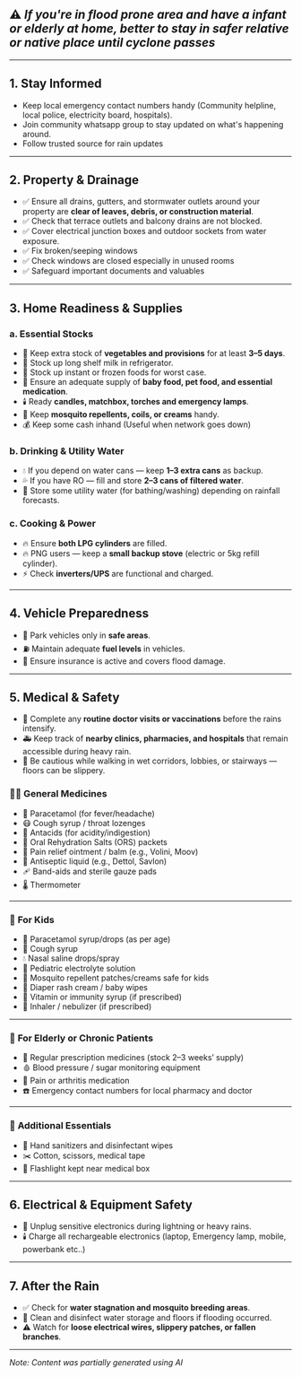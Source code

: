 ## ⚠️ *If you're in flood prone area and have a infant or elderly at home, better to stay in safer relative or native place until cyclone passes*

---

## 1. Stay Informed
- Keep local emergency contact numbers handy (Community helpline, local police, electricity board, hospitals).
- Join community whatsapp group to stay updated on what's happening around.
- Follow trusted source for rain updates

---

## 2. Property & Drainage
- ✅ Ensure all drains, gutters, and stormwater outlets around your property are **clear of leaves, debris, or construction material**.  
- ✅ Check that terrace outlets and balcony drains are not blocked.  
- ✅ Cover electrical junction boxes and outdoor sockets from water exposure.
- ✅ Fix broken/seeping windows
- ✅ Check windows are closed especially in unused rooms
- ✅ Safeguard important documents and valuables

---

## 3. Home Readiness & Supplies

### a. Essential Stocks
- 🥛 Keep extra stock of **vegetables and provisions** for at least **3–5 days**.
- 🥛 Stock up long shelf milk in refrigerator.  
- 🥛 Stock up instant or frozen foods for worst case.
- 💊 Ensure an adequate supply of **baby food, pet food, and essential medication**.  
- 🕯️ Ready **candles, matchbox, torches and emergency lamps**.
- 🦟 Keep **mosquito repellents, coils, or creams** handy.
- 💰 Keep some cash inhand (Useful when network goes down)

### b. Drinking & Utility Water
- 💧 If you depend on water cans — keep **1–3 extra cans** as backup.  
- 💦 If you have RO — fill and store **2–3 cans of filtered water**.  
- 🚿 Store some utility water (for bathing/washing) depending on rainfall forecasts.

### c. Cooking & Power
- 🔥 Ensure **both LPG cylinders** are filled.  
- 🔥 PNG users — keep a **small backup stove** (electric or 5kg refill cylinder).  
- ⚡ Check **inverters/UPS** are functional and charged.

---

## 4. Vehicle Preparedness
- 🚗 Park vehicles only in **safe areas**. 
- ⛽ Maintain adequate **fuel levels** in vehicles.
- 🚗 Ensure insurance is active and covers flood damage.

---

## 5. Medical & Safety
- 🏥 Complete any **routine doctor visits or vaccinations** before the rains intensify.  
- 🚑 Keep track of **nearby clinics, pharmacies, and hospitals** that remain accessible during heavy rain.  
- 👣 Be cautious while walking in wet corridors, lobbies, or stairways — floors can be slippery.

### 🧍‍♂️ **General Medicines**
- 🤒 Paracetamol (for fever/headache)  
- 😷 Cough syrup / throat lozenges  
- 🤢 Antacids (for acidity/indigestion)  
- 🧂 Oral Rehydration Salts (ORS) packets  
- 💪 Pain relief ointment / balm (e.g., Volini, Moov)  
- 🧴 Antiseptic liquid (e.g., Dettol, Savlon)  
- 🩹 Band-aids and sterile gauze pads  
- 🌡️ Thermometer

---

### 👶 **For Kids**
- 🍼 Paracetamol syrup/drops (as per age)  
- 🍯 Cough syrup 
- 💧 Nasal saline drops/spray  
- 🧃 Pediatric electrolyte solution  
- 🦟 Mosquito repellent patches/creams safe for kids  
- 👶 Diaper rash cream / baby wipes  
- 🍎 Vitamin or immunity syrup (if prescribed)  
- 💨 Inhaler / nebulizer (if prescribed)  

---

### 👵 **For Elderly or Chronic Patients**
- 💊 Regular prescription medicines (stock 2–3 weeks’ supply)  
- 🩸 Blood pressure / sugar monitoring equipment  
- 🦵 Pain or arthritis medication  
- ☎️ Emergency contact numbers for local pharmacy and doctor  

---

### 🧴 **Additional Essentials**
- 🧼 Hand sanitizers and disinfectant wipes  
- ✂️ Cotton, scissors, medical tape  
- 🔦 Flashlight kept near medical box  

---

## 6. Electrical & Equipment Safety
- 🔌 Unplug sensitive electronics during lightning or heavy rains.
- 🕯️ Charge all rechargeable electronics (laptop, Emergency lamp, mobile, powerbank etc..)
  
---

## 7. After the Rain
- ✅ Check for **water stagnation and mosquito breeding areas**.  
- 🧽 Clean and disinfect water storage and floors if flooding occurred.  
- ⚠️ Watch for **loose electrical wires, slippery patches, or fallen branches**.

---

*Note: Content was partially generated using AI*
